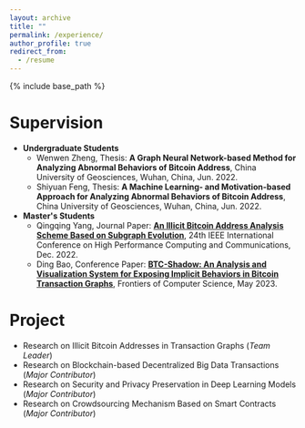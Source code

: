 ```yaml
---
layout: archive
title: ""
permalink: /experience/
author_profile: true
redirect_from:
  - /resume
---
```


{% include base_path %}

# Supervision

* **Undergraduate Students**
  * Wenwen Zheng, Thesis: **A Graph Neural Network-based Method for Analyzing Abnormal Behaviors of Bitcoin Address**, China University of Geosciences, Wuhan, China, Jun. 2022.
  * Shiyuan Feng, Thesis: **A Machine Learning- and Motivation-based Approach for Analyzing Abnormal Behaviors of Bitcoin Address**, China University of Geosciences, Wuhan, China, Jun. 2022.
* **Master's Students**
  * Qingqing Yang, Journal Paper: **[An Illicit Bitcoin Address Analysis Scheme Based on Subgraph Evolution](https://doi.org/10.1109/HPCC-DSS-SmartCity-DependSys57074.2022.00116)**, 24th IEEE International Conference on High Performance Computing and Communications, Dec. 2022.
  * Ding Bao, Conference Paper: **[BTC-Shadow: An Analysis and Visualization System for Exposing Implicit Behaviors in Bitcoin Transaction Graphs](https://doi.org/10.1007/s11704-023-2531-0)**, Frontiers of Computer Science, May 2023.

# Project

* Research on Illicit Bitcoin Addresses in Transaction Graphs (*Team Leader*)<br /> 
* Research on Blockchain-based Decentralized Big Data Transactions (*Major Contributor*)<br /> 
* Research on Security and Privacy Preservation in Deep Learning Models (*Major Contributor*)<br /> 
* Research on Crowdsourcing Mechanism Based on Smart Contracts (*Major Contributor*)

<!-- # Intership -->


  

